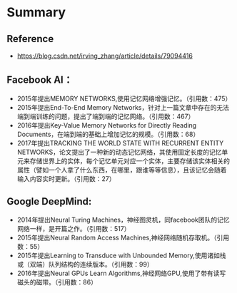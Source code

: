 # Summary
## Reference
+ https://blog.csdn.net/irving_zhang/article/details/79094416
## Facebook AI：
+ 2015年提出MEMORY NETWORKS,使用记忆网络增强记忆。（引用数：475）
+ 2015年提出End-To-End Memory Networks，针对上一篇文章中存在的无法端到端训练的问题，提出了端到端的记忆网络。（引用数：467）
+ 2016年提出Key-Value Memory Networks for Directly Reading Documents，在端到端的基础上增加记忆的规模。（引用数：68）
+ 2017年提出TRACKING THE WORLD STATE WITH RECURRENT ENTITY NETWORKS，论文提出了一种新的动态记忆网络，其使用固定长度的记忆单元来存储世界上的实体，每个记忆单元对应一个实体，主要存储该实体相关的属性（譬如一个人拿了什么东西，在哪里，跟谁等等信息），且该记忆会随着输入内容实时更新。（引用数：27）

## Google DeepMind:
+ 2014年提出Neural Turing Machines，神经图灵机，同facebook团队的记忆网络一样，是开篇之作。（引用数：517）
+ 2015年提出Neural Random Access Machines,神经网络随机存取机。（引用数：55）
+ 2015年提出Learning to Transduce with Unbounded Memory,使用诸如栈或（双端）队列结构的连续版本。（引用数：99）
+ 2016年提出Neural GPUs Learn Algorithms,神经网络GPU,使用了带有读写磁头的磁带。（引用数：86）